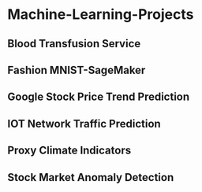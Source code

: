 # Machine-Learning-Projects

## Blood Transfusion Service


## Fashion MNIST-SageMaker


## Google Stock Price Trend Prediction


## IOT Network Traffic Prediction


## Proxy Climate Indicators


## Stock Market Anomaly Detection
